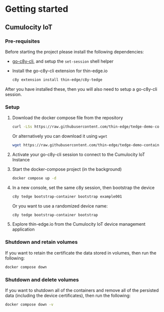 # Getting started

## Cumulocity IoT

### Pre-requisites

Before starting the project please install the following dependencies:

* [go-c8y-cli](https://goc8ycli.netlify.app/), and setup the `set-session` shell helper
* Install the go-c8y-cli extension for thin-edge.io

    ```sh
    c8y extension install thin-edge/c8y-tedge
    ```

After you have installed these, then you will also need to setup a go-c8y-cli session.

### Setup

1. Download the docker compose file from the repository

    ```sh
    curl -LSs https://raw.githubusercontent.com/thin-edge/tedge-demo-container/main/demos/docker-compose/tedge-containermgmt/docker-compose.yaml > docker-compose.yaml
    ```

    Or alternatively you can download it using `wget`

    ```sh
    wget https://raw.githubusercontent.com/thin-edge/tedge-demo-container/main/demos/docker-compose/tedge-containermgmt/docker-compose.yaml
    ```

2. Activate your go-c8y-cli session to connect to the Cumulocity IoT Instance

3. Start the docker-compose project (in the background)

    ```sh
    docker compose up -d
    ```

4. In a new console, set the same c8y session, then bootstrap the device

    ```sh
    c8y tedge bootstrap-container bootstrap example001
    ```

    Or you want to use a randomized device name:

    ```sh
    c8y tedge bootstrap-container bootstrap
    ```

5. Explore thin-edge.io from the Cumulocity IoT device management application


### Shutdown and retain volumes

If you want to retain the certificate the data stored in volumes, then run the following:

```sh
docker compose down
```

### Shutdown and delete volumes

If you want to shutdown all of the containers and remove all of the persisted data (including the device certificates), then run the following:

```sh
docker compose down -v
```
